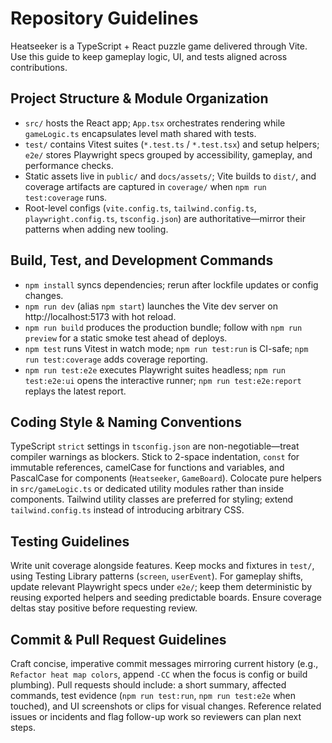 # Repository Guidelines

Heatseeker is a TypeScript + React puzzle game delivered through Vite. Use this guide to keep gameplay logic, UI, and tests aligned across contributions.

## Project Structure & Module Organization
- `src/` hosts the React app; `App.tsx` orchestrates rendering while `gameLogic.ts` encapsulates level math shared with tests.
- `test/` contains Vitest suites (`*.test.ts` / `*.test.tsx`) and setup helpers; `e2e/` stores Playwright specs grouped by accessibility, gameplay, and performance checks.
- Static assets live in `public/` and `docs/assets/`; Vite builds to `dist/`, and coverage artifacts are captured in `coverage/` when `npm run test:coverage` runs.
- Root-level configs (`vite.config.ts`, `tailwind.config.ts`, `playwright.config.ts`, `tsconfig.json`) are authoritative—mirror their patterns when adding new tooling.

## Build, Test, and Development Commands
- `npm install` syncs dependencies; rerun after lockfile updates or config changes.
- `npm run dev` (alias `npm start`) launches the Vite dev server on http://localhost:5173 with hot reload.
- `npm run build` produces the production bundle; follow with `npm run preview` for a static smoke test ahead of deploys.
- `npm test` runs Vitest in watch mode; `npm run test:run` is CI-safe; `npm run test:coverage` adds coverage reporting.
- `npm run test:e2e` executes Playwright suites headless; `npm run test:e2e:ui` opens the interactive runner; `npm run test:e2e:report` replays the latest report.

## Coding Style & Naming Conventions
TypeScript `strict` settings in `tsconfig.json` are non-negotiable—treat compiler warnings as blockers. Stick to 2-space indentation, `const` for immutable references, camelCase for functions and variables, and PascalCase for components (`Heatseeker`, `GameBoard`). Colocate pure helpers in `src/gameLogic.ts` or dedicated utility modules rather than inside components. Tailwind utility classes are preferred for styling; extend `tailwind.config.ts` instead of introducing arbitrary CSS.

## Testing Guidelines
Write unit coverage alongside features. Keep mocks and fixtures in `test/`, using Testing Library patterns (`screen`, `userEvent`). For gameplay shifts, update relevant Playwright specs under `e2e/`; keep them deterministic by reusing exported helpers and seeding predictable boards. Ensure coverage deltas stay positive before requesting review.

## Commit & Pull Request Guidelines
Craft concise, imperative commit messages mirroring current history (e.g., `Refactor heat map colors`, append `-CC` when the focus is config or build plumbing). Pull requests should include: a short summary, affected commands, test evidence (`npm run test:run`, `npm run test:e2e` when touched), and UI screenshots or clips for visual changes. Reference related issues or incidents and flag follow-up work so reviewers can plan next steps.
